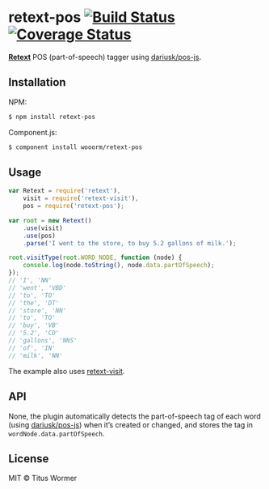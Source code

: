 # retext-pos [![Build Status](https://travis-ci.org/wooorm/retext-pos.svg?branch=master)](https://travis-ci.org/wooorm/retext-pos) [![Coverage Status](https://img.shields.io/coveralls/wooorm/retext-pos.svg)](https://coveralls.io/r/wooorm/retext-pos?branch=master)

**[Retext](https://github.com/wooorm/retext "Retext")** POS (part-of-speech) tagger using [dariusk/pos-js](https://github.com/dariusk/pos-js).

## Installation

NPM:
```sh
$ npm install retext-pos
```

Component.js:
```sh
$ component install wooorm/retext-pos
```

## Usage

```js
var Retext = require('retext'),
    visit = require('retext-visit'),
    pos = require('retext-pos');

var root = new Retext()
    .use(visit)
    .use(pos)
    .parse('I went to the store, to buy 5.2 gallons of milk.');

root.visitType(root.WORD_NODE, function (node) {
    console.log(node.toString(), node.data.partOfSpeech);
});
// 'I', 'NN'
// 'went', 'VBD'
// 'to', 'TO'
// 'the', 'DT'
// 'store', 'NN'
// 'to', 'TO'
// 'buy', 'VB'
// '5.2', 'CD'
// 'gallons', 'NNS'
// 'of', 'IN'
// 'milk', 'NN'
```

The example also uses [retext-visit](https://github.com/wooorm/retext-visit).

## API
None, the plugin automatically detects the part-of-speech tag of each word (using [dariusk/pos-js](https://github.com/dariusk/pos-js)) when it’s created or changed, and stores the tag in `wordNode.data.partOfSpeech`.

## License

MIT © Titus Wormer
